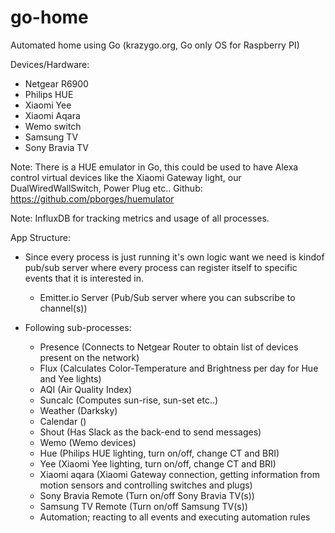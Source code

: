 # go-home

Automated home using Go (krazygo.org, Go only OS for Raspberry PI)

Devices/Hardware:
- Netgear R6900
- Philips HUE
- Xiaomi Yee
- Xiaomi Aqara
- Wemo switch
- Samsung TV
- Sony Bravia TV

Note:
  There is a HUE emulator in Go, this could be used to have Alexa control virtual devices like 
  the Xiaomi Gateway light, our DualWiredWallSwitch, Power Plug etc..
  Github: https://github.com/pborges/huemulator

Note:
  InfluxDB for tracking metrics and usage of all processes.

App Structure:
- Since every process is just running it's own logic want we need is kindof pub/sub server where every process
  can register itself to specific events that it is interested in.
  - Emitter.io Server (Pub/Sub server where you can subscribe to channel(s))

- Following sub-processes:
  - Presence            (Connects to Netgear Router to obtain list of devices present on the network)
  - Flux                (Calculates Color-Temperature and Brightness per day for Hue and Yee lights)
  - AQI                 (Air Quality Index)
  - Suncalc             (Computes sun-rise, sun-set etc..)
  - Weather             (Darksky)
  - Calendar            ()
  - Shout               (Has Slack as the back-end to send messages)
  - Wemo                (Wemo devices)
  - Hue                 (Philips HUE lighting, turn on/off, change CT and BRI)
  - Yee                 (Xiaomi Yee lighting, turn on/off, change CT and BRI)
  - Xiaomi aqara        (Xiaomi Gateway connection, getting information from motion sensors and controlling switches and plugs)
  - Sony Bravia Remote  (Turn on/off Sony Bravia TV(s))
  - Samsung TV Remote   (Turn on/off Samsung TV(s))
  - Automation; reacting to all events and executing automation rules
